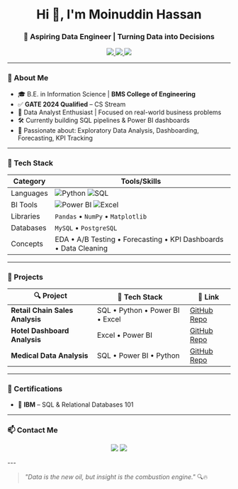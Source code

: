 <h1 align="center">Hi 👋, I'm Moinuddin Hassan</h1>
<h3 align="center">🚀 Aspiring Data Engineer | Turning Data into Decisions</h3>

<p align="center">
  <a href="mailto:hameedmunna788@gmail.com">
    <img src="https://img.shields.io/badge/Gmail-D14836?style=for-the-badge&logo=gmail&logoColor=white"/>
  </a>
  <a href="https://www.linkedin.com/in/moinuddin-hassan-2866b5219/">
    <img src="https://img.shields.io/badge/LinkedIn-blue?style=for-the-badge&logo=linkedin&logoColor=white"/>
  </a>
  <img src="https://komarev.com/ghpvc/?username=moinuddin-hassan&label=Profile%20Views&color=0e75b6&style=flat"/>
</p>

---

### 🧠 About Me

- 🎓 B.E. in Information Science | **BMS College of Engineering**
- ✅ **GATE 2024 Qualified** – CS Stream  
- 💼 Data Analyst Enthusiast | Focused on real-world business problems
- 🛠️ Currently building SQL pipelines & Power BI dashboards
- 🧩 Passionate about: Exploratory Data Analysis, Dashboarding, Forecasting, KPI Tracking

---

### 🧰 Tech Stack

| Category       | Tools/Skills                                                                 |
|---------------|-------------------------------------------------------------------------------|
| Languages      | ![Python](https://img.shields.io/badge/-Python-black?logo=python&logoColor=white) ![SQL](https://img.shields.io/badge/-SQL-blue?logo=mysql&logoColor=white) |
| BI Tools       | ![Power BI](https://img.shields.io/badge/-Power%20BI-F2C811?logo=powerbi&logoColor=black) ![Excel](https://img.shields.io/badge/-Excel-217346?logo=microsoft-excel&logoColor=white) |
| Libraries      | `Pandas` • `NumPy` • `Matplotlib` |
| Databases      | `MySQL` • `PostgreSQL` |
| Concepts       | EDA • A/B Testing • Forecasting • KPI Dashboards • Data Cleaning |

---

### 🚀 Projects

| 🔍 Project | 🔧 Tech Stack | 🔗 Link |
|-----------|---------------|--------|
| **Retail Chain Sales Analysis** | SQL • Python • Power BI • Excel | [GitHub Repo](https://github.com/Moinhassan07/Retail-chain-sales-data-analysis.git) |
| **Hotel Dashboard Analysis** | Excel • Power BI | [GitHub Repo](https://github.com/Moinhassan07/Hotel-Data-Analysis-Power-BI-Dashboard.git) |
| **Medical Data Analysis** | SQL • Power BI • Python | [GitHub Repo](https://github.com/Moinhassan07/Medical-Data-Analysis.git) |

---

### 📜 Certifications

- 🧠 **IBM** – SQL & Relational Databases 101  

---

### 📫 Contact Me

<p align="center">
  <a href="mailto:hameedmunna788@gmail.com"><img src="https://img.shields.io/badge/Gmail-%23EA4335.svg?&style=for-the-badge&logo=gmail&logoColor=white"/></a>
  <a href="https://www.linkedin.com/in/moinuddin-hassan-2866b5219/"><img src="https://img.shields.io/badge/LinkedIn-%230077B5.svg?&style=for-the-badge&logo=linkedin&logoColor=white"/></a>
</p>
---

> _"Data is the new oil, but insight is the combustion engine."_ 🔍🔥

